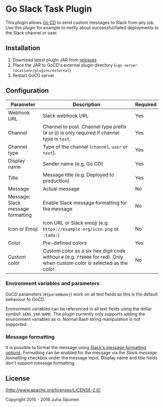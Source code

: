 Go Slack Task Plugin
====================

This plugin allows [Go CD](https://www.go.cd/) to send custom messages to Slack
from any job. Use this plugin for example to notify about successful/failed deployments
to the Slack channel or user.

Installation
------------

 1. Download latest plugin JAR from [releases](https://github.com/Vincit/gocd-slack-task/releases)
 2. Place the JAR to GoCD's external plugin directory (`<go-server-location>/plugins/external`)
 3. Restart GoCD server

Configuration
-------------

|Parameter|Description|Required|
|---------|-----------|--------|
|Webhook URL|Slack webhook URL|Yes|
|Channel|Channel to post. Channel type prefix (`#` or `@`) is only required if channel type is `text`.|Yes|
|Channel type|Type of the channel (`channel`, `user` or `text`).|Yes|
|Display name|Sender name (e.g. Go CD)|Yes|
|Title|Message title (e.g. Deployed to production)|Yes|
|Message|Actual message|No|
|Message: Slack message formatting|Enable Slack message formatting for the message|No|
|Icon or Emoji|Icon URL or Slack emoji (e.g. `https://example.org/icon.png` or `:tada:`)|No|
|Color|Pre-defined colors|Yes|
|Custom color|Custom color as a six hex digit code without `#` (e.g. `ff0000` for red). Only when custom color is selected as the color.|No|

### Environment variables and parameters

GoCD parameters (`#{paramName}`) work on all text fields as this is the default
behaviour fo GoCD.

Environment variables can be referenced in all text fields using the dollar symbol: `$ENV_VAR_NAME`.
The plugin currently only supports adding the environment variables as is.
Normal Bash string manipulation is not supported.

### Message formatting

It is possible to format the message using [Slack's message formatting options](https://get.slack.help/hc/en-us/articles/202288908-How-can-I-add-formatting-to-my-messages-).
Formatting can be enabled for the message via the _Slack message formatting_ checkbox under
the message input. Display name and title fields don't support message formatting.

License
-------

[http://www.apache.org/licenses/LICENSE-2.0]

Copyright 2015 - 2016 Juha Siponen
